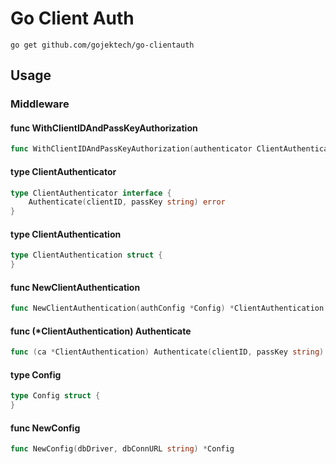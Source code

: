 # Go Client Auth

```
go get github.com/gojektech/go-clientauth
``` 

## Usage

### Middleware

#### func  WithClientIDAndPassKeyAuthorization

```go
func WithClientIDAndPassKeyAuthorization(authenticator ClientAuthenticator) middleware
```

#### type ClientAuthenticator

```go
type ClientAuthenticator interface {
	Authenticate(clientID, passKey string) error
}
```

#### type ClientAuthentication

```go
type ClientAuthentication struct {
}
```

#### func  NewClientAuthentication

```go
func NewClientAuthentication(authConfig *Config) *ClientAuthentication
```

#### func (*ClientAuthentication) Authenticate

```go
func (ca *ClientAuthentication) Authenticate(clientID, passKey string) error
```

#### type Config

```go
type Config struct {
}
```

#### func  NewConfig

```go
func NewConfig(dbDriver, dbConnURL string) *Config
```
